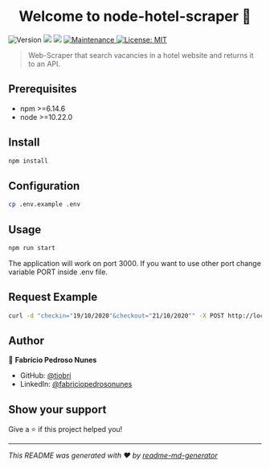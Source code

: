 <h1 align="center">Welcome to node-hotel-scraper 👋</h1>
<p>
  <img alt="Version" src="https://img.shields.io/badge/version-1.0.0-blue.svg?cacheSeconds=2592000" />
  <img src="https://img.shields.io/badge/npm-%3E%3D6.14.6-blue.svg" />
  <img src="https://img.shields.io/badge/node-%3E%3D10.22.0-blue.svg" />
  <a href="https://github.com/kefranabg/readme-md-generator/graphs/commit-activity" target="_blank">
    <img alt="Maintenance" src="https://img.shields.io/badge/Maintained%3F-yes-green.svg" />
  </a>
  <a href="#" target="_blank">
    <img alt="License: MIT" src="https://img.shields.io/github/license/tiobri/node-hotel-scraper" />
  </a>
</p>

> Web-Scraper that search vacancies in a hotel website and returns it to an API.

## Prerequisites

- npm >=6.14.6
- node >=10.22.0

## Install

```sh
npm install
```

## Configuration

```sh
cp .env.example .env
```

## Usage

```sh
npm run start
```

The application will work on port 3000. If you want to use other port change variable PORT inside .env file.

## Request Example

```sh
curl -d "checkin="19/10/2020"&checkout="21/10/2020"" -X POST http://localhost:3000/search
```

## Author

👤 **Fabrício Pedroso Nunes**

* GitHub: [@tiobri](https://github.com/tiobri)
* LinkedIn: [@fabriciopedrosonunes](https://linkedin.com/in/fabriciopedrosonunes)

## Show your support

Give a ⭐️ if this project helped you!

***
_This README was generated with ❤️ by [readme-md-generator](https://github.com/kefranabg/readme-md-generator)_
